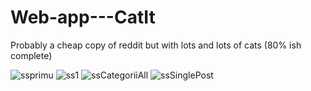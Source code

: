 # Web-app---CatIt
Probably a cheap copy of reddit but with lots and lots of cats (80% ish complete)

![ssprimu](https://user-images.githubusercontent.com/61932105/177035879-ff4d2569-a281-448e-8640-22adcd730598.png)
![ss1](https://user-images.githubusercontent.com/61932105/177035872-3154895e-3b2c-4527-9e31-ae0bd4cb6e9e.png)
![ssCategoriiAll](https://user-images.githubusercontent.com/61932105/177035880-f80cf81f-46d5-4000-915d-6dc0a4305df9.png)
![ssSinglePost](https://user-images.githubusercontent.com/61932105/177035882-eb4ab3c7-98fa-4f78-ac63-908ce19d11f2.png)
